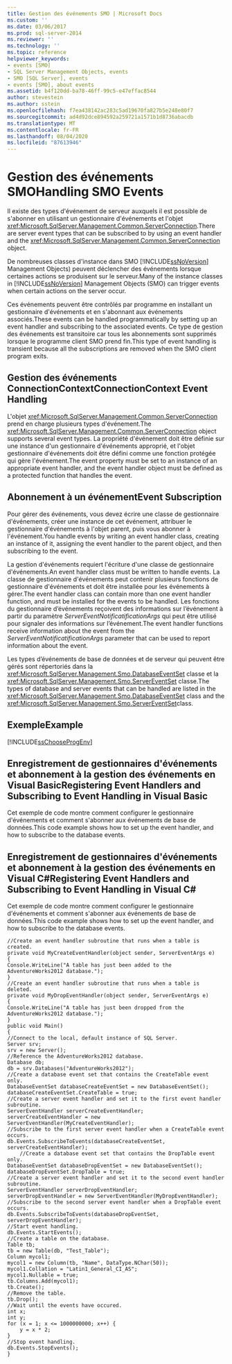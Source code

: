 ```yaml
---
title: Gestion des événements SMO | Microsoft Docs
ms.custom: ''
ms.date: 03/06/2017
ms.prod: sql-server-2014
ms.reviewer: ''
ms.technology: ''
ms.topic: reference
helpviewer_keywords:
- events [SMO]
- SQL Server Management Objects, events
- SMO [SQL Server], events
- events [SMO], about events
ms.assetid: b4f120dd-ba78-46ff-99c5-e47effac8544
author: stevestein
ms.author: sstein
ms.openlocfilehash: f7ea438142ac283c5ad19670fa827b5e248e80f7
ms.sourcegitcommit: ad4d92dce894592a259721a1571b1d8736abacdb
ms.translationtype: MT
ms.contentlocale: fr-FR
ms.lasthandoff: 08/04/2020
ms.locfileid: "87613946"
---
```

# <a name="handling-smo-events"></a><span data-ttu-id="b06c5-102">Gestion des événements SMO</span><span class="sxs-lookup"><span data-stu-id="b06c5-102">Handling SMO Events</span></span>
  <span data-ttu-id="b06c5-103">Il existe des types d'événement de serveur auxquels il est possible de s'abonner en utilisant un gestionnaire d'événements et l'objet <xref:Microsoft.SqlServer.Management.Common.ServerConnection>.</span><span class="sxs-lookup"><span data-stu-id="b06c5-103">There are server event types that can be subscribed to by using an event handler and the <xref:Microsoft.SqlServer.Management.Common.ServerConnection> object.</span></span>  
  
 <span data-ttu-id="b06c5-104">De nombreuses classes d'instance dans SMO [!INCLUDE[ssNoVersion](../../../includes/ssnoversion-md.md)] Management Objects) peuvent déclencher des événements lorsque certaines actions se produisent sur le serveur.</span><span class="sxs-lookup"><span data-stu-id="b06c5-104">Many of the instance classes in [!INCLUDE[ssNoVersion](../../../includes/ssnoversion-md.md)] Management Objects (SMO) can trigger events when certain actions on the server occur.</span></span>  
  
 <span data-ttu-id="b06c5-105">Ces événements peuvent être contrôlés par programme en installant un gestionnaire d'événements et en s'abonnant aux événements associés.</span><span class="sxs-lookup"><span data-stu-id="b06c5-105">These events can be handled programmatically by setting up an event handler and subscribing to the associated events.</span></span> <span data-ttu-id="b06c5-106">Ce type de gestion des événements est transitoire car tous les abonnements sont supprimés lorsque le programme client SMO prend fin.</span><span class="sxs-lookup"><span data-stu-id="b06c5-106">This type of event handling is transient because all the subscriptions are removed when the SMO client program exits.</span></span>  
  
## <a name="connectioncontext-event-handling"></a><span data-ttu-id="b06c5-107">Gestion des événements ConnectionContext</span><span class="sxs-lookup"><span data-stu-id="b06c5-107">ConnectionContext Event Handling</span></span>  
 <span data-ttu-id="b06c5-108">L'objet <xref:Microsoft.SqlServer.Management.Common.ServerConnection> prend en charge plusieurs types d'événement.</span><span class="sxs-lookup"><span data-stu-id="b06c5-108">The <xref:Microsoft.SqlServer.Management.Common.ServerConnection> object supports several event types.</span></span> <span data-ttu-id="b06c5-109">La propriété d'événement doit être définie sur une instance d'un gestionnaire d'événements approprié, et l'objet gestionnaire d'événements doit être défini comme une fonction protégée qui gère l'événement.</span><span class="sxs-lookup"><span data-stu-id="b06c5-109">The event property must be set to an instance of an appropriate event handler, and the event handler object must be defined as a protected function that handles the event.</span></span>  
  
## <a name="event-subscription"></a><span data-ttu-id="b06c5-110">Abonnement à un événement</span><span class="sxs-lookup"><span data-stu-id="b06c5-110">Event Subscription</span></span>  
 <span data-ttu-id="b06c5-111">Pour gérer des événements, vous devez écrire une classe de gestionnaire d'événements, créer une instance de cet événement, attribuer le gestionnaire d'événements à l'objet parent, puis vous abonner à l'événement.</span><span class="sxs-lookup"><span data-stu-id="b06c5-111">You handle events by writing an event handler class, creating an instance of it, assigning the event handler to the parent object, and then subscribing to the event.</span></span>  
  
 <span data-ttu-id="b06c5-112">La gestion d'événements requiert l'écriture d'une classe de gestionnaire d'événements.</span><span class="sxs-lookup"><span data-stu-id="b06c5-112">An event handler class must be written to handle events.</span></span> <span data-ttu-id="b06c5-113">La classe de gestionnaire d'événements peut contenir plusieurs fonctions de gestionnaire d'événements et doit être installée pour les événements à gérer.</span><span class="sxs-lookup"><span data-stu-id="b06c5-113">The event handler class can contain more than one event handler function, and must be installed for the events to be handled.</span></span> <span data-ttu-id="b06c5-114">Les fonctions du gestionnaire d’événements reçoivent des informations sur l’événement à partir du paramètre *ServerEventNotificatificationArgs* qui peut être utilisé pour signaler des informations sur l’événement.</span><span class="sxs-lookup"><span data-stu-id="b06c5-114">The event handler functions receive information about the event from the *ServerEventNotificatificationArgs* parameter that can be used to report information about the event.</span></span>  
  
 <span data-ttu-id="b06c5-115">Les types d’événements de base de données et de serveur qui peuvent être gérés sont répertoriés dans la <xref:Microsoft.SqlServer.Management.Smo.DatabaseEventSet> classe et la <xref:Microsoft.SqlServer.Management.Smo.ServerEventSet> classe.</span><span class="sxs-lookup"><span data-stu-id="b06c5-115">The types of database and server events that can be handled are listed in the <xref:Microsoft.SqlServer.Management.Smo.DatabaseEventSet> class and the <xref:Microsoft.SqlServer.Management.Smo.ServerEventSet>class.</span></span>  
  
## <a name="example"></a><span data-ttu-id="b06c5-116">Exemple</span><span class="sxs-lookup"><span data-stu-id="b06c5-116">Example</span></span>  
 [!INCLUDE[ssChooseProgEnv](../../../includes/sschooseprogenv-md.md)]  
  
## <a name="registering-event-handlers-and-subscribing-to-event-handling-in-visual-basic"></a><span data-ttu-id="b06c5-117">Enregistrement de gestionnaires d'événements et abonnement à la gestion des événements en Visual Basic</span><span class="sxs-lookup"><span data-stu-id="b06c5-117">Registering Event Handlers and Subscribing to Event Handling in Visual Basic</span></span>  
 <span data-ttu-id="b06c5-118">Cet exemple de code montre comment configurer le gestionnaire d'événements et comment s'abonner aux événements de base de données.</span><span class="sxs-lookup"><span data-stu-id="b06c5-118">This code example shows how to set up the event handler, and how to subscribe to the database events.</span></span>  
  
<!-- TODO: review snippet reference  [!CODE [SMO How to#SMO_VBEvents1](SMO How to#SMO_VBEvents1)]  -->  
  
## <a name="registering-event-handlers-and-subscribing-to-event-handling-in-visual-c"></a><span data-ttu-id="b06c5-119">Enregistrement de gestionnaires d'événements et abonnement à la gestion des événements en Visual C#</span><span class="sxs-lookup"><span data-stu-id="b06c5-119">Registering Event Handlers and Subscribing to Event Handling in Visual C#</span></span>  
 <span data-ttu-id="b06c5-120">Cet exemple de code montre comment configurer le gestionnaire d'événements et comment s'abonner aux événements de base de données.</span><span class="sxs-lookup"><span data-stu-id="b06c5-120">This code example shows how to set up the event handler, and how to subscribe to the database events.</span></span>  
  
```  
//Create an event handler subroutine that runs when a table is created.   
private void MyCreateEventHandler(object sender, ServerEventArgs e)   
{   
Console.WriteLine("A table has just been added to the AdventureWorks2012 database.");   
}   
//Create an event handler subroutine that runs when a table is deleted.   
private void MyDropEventHandler(object sender, ServerEventArgs e)   
{   
Console.WriteLine("A table has just been dropped from the AdventureWorks2012 database.");   
}   
public void Main()   
{   
//Connect to the local, default instance of SQL Server.   
Server srv;   
srv = new Server();   
//Reference the AdventureWorks2012 database.   
Database db;   
db = srv.Databases("AdventureWorks2012");   
//Create a database event set that contains the CreateTable event only.   
DatabaseEventSet databaseCreateEventSet = new DatabaseEventSet();   
databaseCreateEventSet.CreateTable = true;   
//Create a server event handler and set it to the first event handler subroutine.   
ServerEventHandler serverCreateEventHandler;   
serverCreateEventHandler = new ServerEventHandler(MyCreateEventHandler);   
//Subscribe to the first server event handler when a CreateTable event occurs.   
db.Events.SubscribeToEvents(databaseCreateEventSet, serverCreateEventHandler);   
    //Create a database event set that contains the DropTable event only.   
DatabaseEventSet databaseDropEventSet = new DatabaseEventSet();   
databaseDropEventSet.DropTable = true;   
//Create a server event handler and set it to the second event handler subroutine.   
ServerEventHandler serverDropEventHandler;   
serverDropEventHandler = new ServerEventHandler(MyDropEventHandler);   
//Subscribe to the second server event handler when a DropTable event occurs.   
db.Events.SubscribeToEvents(databaseDropEventSet, serverDropEventHandler);   
//Start event handling.   
db.Events.StartEvents();   
//Create a table on the database.   
Table tb;   
tb = new Table(db, "Test_Table");   
Column mycol1;   
mycol1 = new Column(tb, "Name", DataType.NChar(50));   
mycol1.Collation = "Latin1_General_CI_AS";   
mycol1.Nullable = true;   
tb.Columns.Add(mycol1);   
tb.Create();   
//Remove the table.   
tb.Drop();   
//Wait until the events have occured.   
int x;   
int y;   
for (x = 1; x <= 1000000000; x++) {   
    y = x * 2;   
}   
//Stop event handling.   
db.Events.StopEvents();   
}  
```  
  
  
